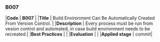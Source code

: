 ### B007

|**Code**           | **B007** |
|**Title**          | Build Environment Can Be Automatically Created From Version Control. |
|**Description**    | Every process must be run from vesion control and automated, in case build environment needs to be recreated.|
|**Best Practices** | |
|**Evaluation**     | |
|**Applied stage**  | commit|
